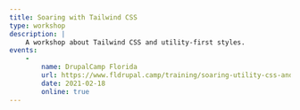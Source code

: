```yaml
---
title: Soaring with Tailwind CSS
type: workshop
description: |
    A workshop about Tailwind CSS and utility-first styles.
events:
    -
        name: DrupalCamp Florida
        url: https://www.fldrupal.camp/training/soaring-utility-css-and-tailwind
        date: 2021-02-18
        online: true
---
```

